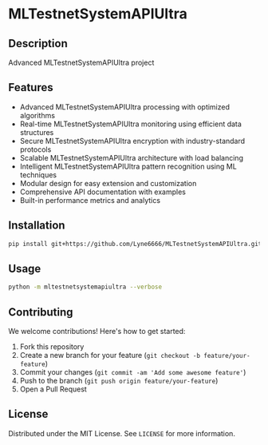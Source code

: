 # MLTestnetSystemAPIUltra

## Description

Advanced MLTestnetSystemAPIUltra project

## Features

- Advanced MLTestnetSystemAPIUltra processing with optimized algorithms
- Real-time MLTestnetSystemAPIUltra monitoring using efficient data structures
- Secure MLTestnetSystemAPIUltra encryption with industry-standard protocols
- Scalable MLTestnetSystemAPIUltra architecture with load balancing
- Intelligent MLTestnetSystemAPIUltra pattern recognition using ML techniques
- Modular design for easy extension and customization
- Comprehensive API documentation with examples
- Built-in performance metrics and analytics
## Installation

```bash
pip install git+https://github.com/Lyne6666/MLTestnetSystemAPIUltra.git
```

## Usage

```bash
python -m mltestnetsystemapiultra --verbose
```

## Contributing

We welcome contributions! Here's how to get started:

1. Fork this repository
2. Create a new branch for your feature (`git checkout -b feature/your-feature`)
3. Commit your changes (`git commit -am 'Add some awesome feature'`)
4. Push to the branch (`git push origin feature/your-feature`)
5. Open a Pull Request

## License

Distributed under the MIT License. See `LICENSE` for more information.
